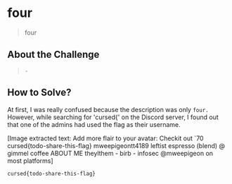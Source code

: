 # four
> four

## About the Challenge
> `-`

## How to Solve?
At first, I was really confused because the description was only `four.` However, while searching for 'cursed{' on the Discord server, I found out that one of the admins had used the flag as their username.


[Image extracted text: Add more flair to your avatar: Checkit out `70
cursed{todo-share-this-flag}
mweepigeontt4189
leftist espresso (blend) @ gimmel coffee
ABOUT ME
theylthem - birb - infosec
@mweepigeon on most platforms]


```
cursed{todo-share-this-flag}
```